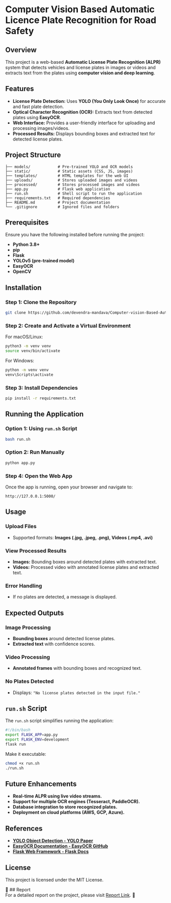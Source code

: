# Computer Vision Based Automatic Licence Plate Recognition for Road Safety

## Overview  
This project is a web-based **Automatic License Plate Recognition (ALPR)** system that detects vehicles and license plates in images or videos and extracts text from the plates using **computer vision and deep learning**.  

## Features  
- **License Plate Detection:** Uses **YOLO (You Only Look Once)** for accurate and fast plate detection.  
- **Optical Character Recognition (OCR):** Extracts text from detected plates using **EasyOCR**.  
- **Web Interface:** Provides a user-friendly interface for uploading and processing images/videos.  
- **Processed Results:** Displays bounding boxes and extracted text for detected license plates.  

## Project Structure  
```
├── models/            # Pre-trained YOLO and OCR models  
├── static/            # Static assets (CSS, JS, images)  
├── templates/         # HTML templates for the web UI  
├── uploads/           # Stores uploaded images and videos  
├── processed/         # Stores processed images and videos  
├── app.py             # Flask web application  
├── run.sh             # Shell script to run the application  
├── requirements.txt   # Required dependencies  
├── README.md          # Project documentation  
└── .gitignore         # Ignored files and folders  
```

## Prerequisites  
Ensure you have the following installed before running the project:
- **Python 3.8+**  
- **pip**  
- **Flask**  
- **YOLOv5 (pre-trained model)**  
- **EasyOCR**  
- **OpenCV**  

## Installation  

### Step 1: Clone the Repository  
```bash
git clone https://github.com/devendra-mandava/Computer-vision-Based-Automatic-License-Plate-Recognition-For-Road-Safety.git

```

### Step 2: Create and Activate a Virtual Environment  

For macOS/Linux:  
```bash
python3 -m venv venv
source venv/bin/activate
```

For Windows:  
```bash
python -m venv venv
venv\Scripts\activate
```

### Step 3: Install Dependencies  
```bash
pip install -r requirements.txt
```

## Running the Application  

### Option 1: Using `run.sh` Script  
```bash
bash run.sh
```

### Option 2: Run Manually  
```bash
python app.py
```

### Step 4: Open the Web App  
Once the app is running, open your browser and navigate to:  
```
http://127.0.0.1:5000/
```

## Usage  

### Upload Files  
- Supported formats: **Images (.jpg, .jpeg, .png), Videos (.mp4, .avi)**  

### View Processed Results  
- **Images:** Bounding boxes around detected plates with extracted text.  
- **Videos:** Processed video with annotated license plates and extracted text.  

### Error Handling  
- If no plates are detected, a message is displayed.  

## Expected Outputs  

### Image Processing  
- **Bounding boxes** around detected license plates.  
- **Extracted text** with confidence scores.  

### Video Processing  
- **Annotated frames** with bounding boxes and recognized text.  

### No Plates Detected  
- Displays: `"No license plates detected in the input file."`  

## `run.sh` Script  
The `run.sh` script simplifies running the application:  
```bash
#!/bin/bash
export FLASK_APP=app.py
export FLASK_ENV=development
flask run
```
Make it executable:  
```bash
chmod +x run.sh
./run.sh
```

## Future Enhancements  
- **Real-time ALPR using live video streams.**  
- **Support for multiple OCR engines (Tesseract, PaddleOCR).**  
- **Database integration to store recognized plates.**  
- **Deployment on cloud platforms (AWS, GCP, Azure).**  

## References  
- **[YOLO Object Detection - YOLO Paper](https://arxiv.org/abs/1506.02640)**  
- **[EasyOCR Documentation - EasyOCR GitHub](https://github.com/JaidedAI/EasyOCR)**  
- **[Flask Web Framework - Flask Docs](https://flask.palletsprojects.com/)**  

## License  
This project is licensed under the MIT License.  

🚗 ## Report  
For a detailed report on the project, please visit [Report Link](./dmanda%20final_report.pdf).  🚀  

